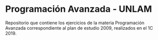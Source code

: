 # Programación Avanzada - UNLAM

Repositorio que contiene los ejercicios de la materia Programación Avanzada  correspondiente al plan de estudio 2009, realizados en el 1C 2019.

